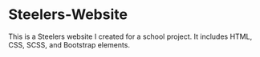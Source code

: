 # Steelers-Website
This is a Steelers website I created for a school project. It includes HTML, CSS, SCSS, and Bootstrap elements.
